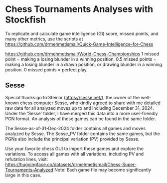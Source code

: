 # Chess Tournaments Analyses with Stockfish

To replicate and calculate game intelligence (GI) score, missed points, and many other metrics, use the scripts at 
https://github.com/drmehmetismail/Quick-Game-Intelligence-for-Chess

https://github.com/drmehmetismail/World-Chess-Championships
1 missed point = making a losing blunder in a winning position. 0.5 missed points = making a losing blunder in a drawn position, or drawing blunder in a winning position. 0 missed points = perfect play.

## Sesse
Special thanks go to Steinar (https://sesse.net/), the owner of the well-known chess computer Sesse, who kindly agreed to share with me detailed raw data for all analyzed moves up to and including December 31, 2024. Under the 'Sesse' folder, I have merged this data into a more user-friendly PGN format. An analysis of these games can be found in the same folder.

The Sesse-as-of-31-Dec-2024 folder contains all games and moves analyzed by Sesse. The Sesse_PV folder contains the same games, but the PGNs also include the principal variation (PV) provided by Sesse.

Use your favorite chess GUI to import these games and explore the variations. To access all games with all variations, including PV and refutation lines, visit:
https://huggingface.co/datasets/drmehmetismail/Chess-Super-Tournaments-Analyzed
Note: Each game file may become significantly large in this case.
